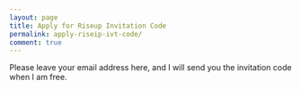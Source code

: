 ```yaml
---
layout: page
title: Apply for Riseup Invitation Code
permalink: apply-riseip-ivt-code/
comment: true
---
```


Please leave your email address here, and I will send you the invitation code when I am free.